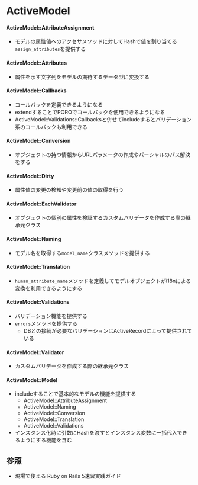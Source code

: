 # ActiveModel
#### ActiveModel::AttributeAssignment
- モデルの属性値へのアクセサメソッドに対してHashで値を割り当てる`assign_attributes`を提供する

#### ActiveModel::Attributes
- 属性を示す文字列をモデルの期待するデータ型に変換する

#### ActiveModel::Callbacks
- コールバックを定義できるようになる
- extendすることでPOROでコールバックを使用できるようになる
- ActiveModel::Validations::Callbacksと併せてincludeするとバリデーション系のコールバックも利用できる

#### ActiveModel::Conversion
- オブジェクトの持つ情報からURLパラメータの作成やパーシャルのパス解決をする

#### ActiveModel::Dirty
- 属性値の変更の検知や変更前の値の取得を行う

#### ActiveModel::EachValidator
- オブジェクトの個別の属性を検証するカスタムバリデータを作成する際の継承元クラス

#### ActiveModel::Naming
- モデル名を取得する`model_name`クラスメソッドを提供する

#### ActiveModel::Translation
- `human_attribute_name`メソッドを定義してモデルオブジェクトがi18nによる変換を利用できるようにする

#### ActiveModel::Validations
- バリデーション機能を提供する
- `errors`メソッドを提供する
  - DBとの接続が必要なバリデーションはActiveRecordによって提供されている

#### ActiveModel::Validator
- カスタムバリデータを作成する際の継承元クラス

#### ActiveModel::Model
- includeすることで基本的なモデルの機能を提供する
  - ActiveModel::AttributeAssignment
  - ActiveModel::Naming
  - ActiveModel::Conversion
  - ActiveModel::Translation
  - ActiveModel::Validations
- インスタンス化時に引数にHashを渡すとインスタンス変数に一括代入できるようにする機能を含む

## 参照
- 現場で使える Ruby on Rails 5速習実践ガイド

